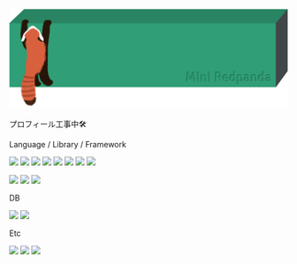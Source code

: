 [![redpanda's GitHub Banner](./assets/profile3.png)]()

プロフィール工事中🛠️

Language / Library / Framework

<a><img src="https://img.shields.io/badge/HTML-1572B6?style=flat&logo=html5&logoColor=white"/></a>
<a><img src="https://img.shields.io/badge/CSS-1572B6?style=flat&logo=css3&logoColor=white"/></a>
<a><img src="https://img.shields.io/badge/Tailwind CSS-06B6D4?style=flat&logo=tailwindcss&logoColor=white"/></a>
<a><img src="https://img.shields.io/badge/Sass-CC6699?style=flat&logo=sass&logoColor=white"/></a>
<a><img src="https://img.shields.io/badge/JavaScript-F7DF1E?style=flat&logo=JavaScript&logoColor=black"/></a>
<a><img src="https://img.shields.io/badge/TypeScript-3178C6?style=flat&logo=TypeScript&logoColor=white"/></a>
<a><img src="https://img.shields.io/badge/Python-3766AB?style=flat&logo=Python&logoColor=white"/></a>
<a><img src="https://img.shields.io/badge/React-61DAFB?style=flat&logo=React&logoColor=black"/></a>

<a><img src="https://img.shields.io/badge/Django-092E20?style=flat&logo=Django&logoColor=white"/></a>
<a><img src="https://img.shields.io/badge/Next.js-61DAFB?style=flat&logo=nextdotjs&logoColor=black"/></a>
<a><img src="https://img.shields.io/badge/NestJS-E0234E?style=flat&logo=nestjs&logoColor=black"/></a>

DB

<a><img src="https://img.shields.io/badge/MySQL-4479A1?style=flat&logo=mysql&logoColor=black"/></a>
<a><img src="https://img.shields.io/badge/PostgreSQL-4169E1?style=flat&logo=postgresql&logoColor=white"/></a>

Etc

<a><img src="https://img.shields.io/badge/Linux(Redhat)-FCC624?style=flat&logo=linux&logoColor=black"/></a>
<a><img src="https://img.shields.io/badge/Atlassian-0052CC?style=flat&logo=atlassian&logoColor=white"/></a>
<a><img src="https://img.shields.io/badge/AWS-232F3E?style=flat&logo=amazonaws&logoColor=white"/></a>
